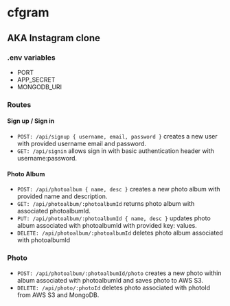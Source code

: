 # cfgram

## AKA Instagram clone

### .env variables
- PORT
- APP_SECRET
- MONGODB_URI

### Routes
#### Sign up / Sign in

- `POST: /api/signup { username, email, password }` creates a new user with provided username email and password.
- `GET: /api/signin` allows sign in with basic authentication header with username:password. 

#### Photo Album

- `POST: /api/photoalbum { name, desc }` creates a new photo album with provided name and description.
- `GET: /api/photoalbum/:photoalbumId` returns photo album with associated photoalbumId.
- `PUT: /api/photoalbum/:photoalbumId { name, desc }` updates photo album associated with photoalbumId with provided key: values.
- `DELETE: /api/photoalbum/:photoalbumId` deletes photo album associated with photoalbumId

### Photo

- `POST: /api/photoalbum/:photoalbumId/photo` creates a new photo within album associated with photoalbumId and saves photo to AWS S3.
- `DELETE: /api/photo/:photoId` deletes photo associated with photoId from AWS S3 and MongoDB.